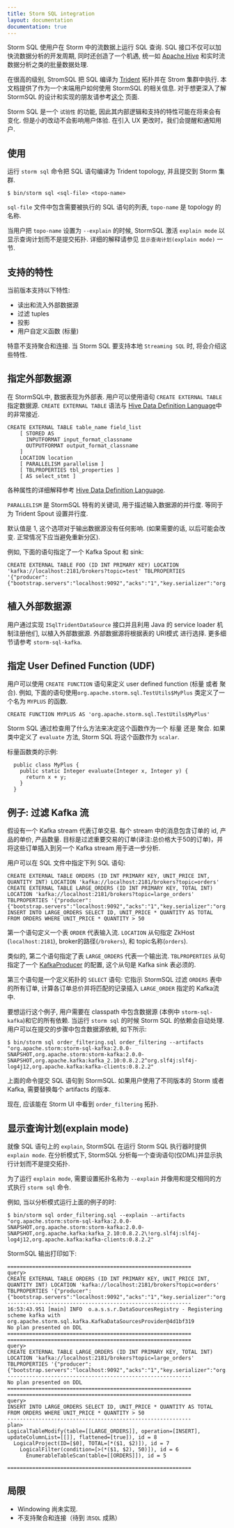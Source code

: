 ```yaml
---
title: Storm SQL integration
layout: documentation
documentation: true
---
```


Storm SQL 使用户在 Storm 中的流数据上运行 SQL 查询. SQL 接口不仅可以加快流数据分析的开发周期, 同时还创造了一个机遇, 统一如 [Apache Hive](///hive.apache.org) 和实时流数据分析之类的批量数据处理.

在很高的级别, StromSQL 把 SQL 编译为 [Trident](Trident-API-Overview.html) 拓扑并在 Strom 集群中执行. 本文档提供了作为一个末端用户如何使用 StormSQL 的相关信息. 对于想更深入了解 StormSQL 的设计和实现的朋友请参考[这个](storm-sql-internal.html) 页面.

Storm SQL 是一个 `试验性` 的功能, 因此其内部逻辑和支持的特性可能在将来会有变化. 但是小的改动不会影响用户体验. 在引入 UX 更改时，我们会提醒和通知用户.

## 使用

运行 `storm sql` 命令把 SQL 语句编译为 Trident topology, 并且提交到 Storm 集群. 

```
$ bin/storm sql <sql-file> <topo-name>
```

`sql-file` 文件中包含需要被执行的 SQL 语句的列表, `topo-name` 是 topology 的名称.

当用户把 `topo-name` 设置为 `--explain` 的时候, StormSQL 激活 `explain mode` 以显示查询计划而不是提交拓扑. 详细的解释请参见 `显示查询计划(explain mode)` 一节.

## 支持的特性

当前版本支持以下特性:

* 读出和流入外部数据源
* 过滤 tuples
* 投影
* 用户自定义函数 (标量)

特意不支持聚合和连接. 当 Storm SQL 要支持本地 `Streaming SQL` 时, 将会介绍这些特性.

## 指定外部数据源

在 StormSQL中, 数据表现为外部表. 用户可以使用语句 `CREATE EXTERNAL TABLE` 指定数据源. `CREATE EXTERNAL TABLE` 语法与 [Hive Data Definition Language](https://cwiki.apache.org/confluence/display/Hive/LanguageManual+DDL)中的非常接近.

```
CREATE EXTERNAL TABLE table_name field_list
    [ STORED AS
      INPUTFORMAT input_format_classname
      OUTPUTFORMAT output_format_classname
    ]
    LOCATION location
    [ PARALLELISM parallelism ]
    [ TBLPROPERTIES tbl_properties ]
    [ AS select_stmt ]
```

各种属性的详细解释参考 [Hive Data Definition Language](https://cwiki.apache.org/confluence/display/Hive/LanguageManual+DDL).

`PARALLELISM` 是 StormSQL 特有的关键词, 用于描述输入数据源的并行度. 等同于为 Trident Spout 设置并行度.

默认值是 1, 这个选项对于输出数据源没有任何影响. (如果需要的话, 以后可能会改变. 正常情况下应当避免重新分区).

例如, 下面的语句指定了一个 Kafka Spout 和 sink: 

```
CREATE EXTERNAL TABLE FOO (ID INT PRIMARY KEY) LOCATION 'kafka://localhost:2181/brokers?topic=test' TBLPROPERTIES '{"producer":{"bootstrap.servers":"localhost:9092","acks":"1","key.serializer":"org.apache.org.apache.storm.kafka.IntSerializer","value.serializer":"org.apache.org.apache.storm.kafka.ByteBufferSerializer"}}'
```

## 植入外部数据源

用户通过实现 `ISqlTridentDataSource` 接口并且利用 Java 的 service loader 机制注册他们, 以植入外部数据源. 外部数据源将根据表的 URI模式 进行选择. 更多细节请参考 `storm-sql-kafka`.

## 指定 User Defined Function (UDF)

用户可以使用 `CREATE FUNCTION` 语句来定义 user defined function (标量 或者 聚合). 
例如, 下面的语句使用`org.apache.storm.sql.TestUtils$MyPlus` 类定义了一个名为 `MYPLUS` 的函数.

```
CREATE FUNCTION MYPLUS AS 'org.apache.storm.sql.TestUtils$MyPlus'
```

Storm SQL 通过检查用了什么方法来决定这个函数作为一个 标量 还是 聚合.
如果类中定义了 `evaluate` 方法, Storm SQL 将这个函数作为 `scalar`.

标量函数类的示例:

```
  public class MyPlus {
    public static Integer evaluate(Integer x, Integer y) {
      return x + y;
    }
  }

```

## 例子: 过滤 Kafka 流

假设有一个 Kafka stream 代表订单交易. 每个 stream 中的消息包含订单的 id, 产品的单价, 产品数量. 目标是过滤重要交易的订单(译注:总价格大于50的订单)，并将这些订单插入到另一个 Kafka stream 用于进一步分析.

用户可以在 SQL 文件中指定下列 SQL 语句:

```
CREATE EXTERNAL TABLE ORDERS (ID INT PRIMARY KEY, UNIT_PRICE INT, QUANTITY INT) LOCATION 'kafka://localhost:2181/brokers?topic=orders'
CREATE EXTERNAL TABLE LARGE_ORDERS (ID INT PRIMARY KEY, TOTAL INT) LOCATION 'kafka://localhost:2181/brokers?topic=large_orders' TBLPROPERTIES '{"producer":{"bootstrap.servers":"localhost:9092","acks":"1","key.serializer":"org.apache.org.apache.storm.kafka.IntSerializer","value.serializer":"org.apache.org.apache.storm.kafka.ByteBufferSerializer"}}'
INSERT INTO LARGE_ORDERS SELECT ID, UNIT_PRICE * QUANTITY AS TOTAL FROM ORDERS WHERE UNIT_PRICE * QUANTITY > 50
```

第一个语句定义一个表 `ORDER` 代表输入流. `LOCATION` 从句指定 ZkHost (`localhost:2181`), broker的路径(`/brokers`), 和 topic名称(`orders`).

类似的, 第二个语句指定了表 `LARGE_ORDERS` 代表一个输出流. `TBLPROPERTIES` 从句指定了一个 [KafkaProducer](http://kafka.apache.org/documentation.html#producerconfigs) 的配置, 这个从句是 Kafka sink 表必须的.

第三个语句是一个定义拓扑的 `SELECT` 语句: 它指示 StormSQL 过滤 `ORDERS` 表中的所有订单, 计算各订单总价并将匹配的记录插入 `LARGE_ORDER` 指定的 Kafka流 中.

要想运行这个例子, 用户需要在 classpath 中包含数据源 (本例中 `storm-sql-kafka`)和它的所有依赖. 当运行 `storm sql` 的时候 Storm SQL 的依赖会自动处理. 用户可以在提交的步骤中包含数据源依赖, 如下所示:

```
$ bin/storm sql order_filtering.sql order_filtering --artifacts "org.apache.storm:storm-sql-kafka:2.0.0-SNAPSHOT,org.apache.storm:storm-kafka:2.0.0-SNAPSHOT,org.apache.kafka:kafka_2.10:0.8.2.2^org.slf4j:slf4j-log4j12,org.apache.kafka:kafka-clients:0.8.2.2"
```

上面的命令提交 SQL 语句到 StormSQL. 如果用户使用了不同版本的 Storm 或者 Kafka, 需要替换每个 artifacts 的版本.

现在, 应该能在 Storm UI 中看到 `order_filtering` 拓扑.

## 显示查询计划(explain mode)

就像 SQL 语句上的 `explain`, StormSQL 在运行 Storm SQL 执行器时提供 `explain mode`. 在分析模式下, StormSQL 分析每一个查询语句(仅DML)并显示执行计划而不是提交拓扑.

为了运行 `explain mode`, 需要设置拓扑名称为 `--explain` 并像用和提交相同的方式执行 `storm sql` 命令.

例如, 当以分析模式运行上面的例子的时:
 
```
$ bin/storm sql order_filtering.sql --explain --artifacts "org.apache.storm:storm-sql-kafka:2.0.0-SNAPSHOT,org.apache.storm:storm-kafka:2.0.0-SNAPSHOT,org.apache.kafka:kafka_2.10:0.8.2.2\!org.slf4j:slf4j-log4j12,org.apache.kafka:kafka-clients:0.8.2.2"
```

StormSQL 输出打印如下:

```
===========================================================
query>
CREATE EXTERNAL TABLE ORDERS (ID INT PRIMARY KEY, UNIT_PRICE INT, QUANTITY INT) LOCATION 'kafka://localhost:2181/brokers?topic=orders' TBLPROPERTIES '{"producer":{"bootstrap.servers":"localhost:9092","acks":"1","key.serializer":"org.apache.storm.kafka.IntSerializer","value.serializer":"org.apache.storm.kafka.ByteBufferSerializer"}}'
-----------------------------------------------------------
16:53:43.951 [main] INFO  o.a.s.s.r.DataSourcesRegistry - Registering scheme kafka with org.apache.storm.sql.kafka.KafkaDataSourcesProvider@4d1bf319
No plan presented on DDL
===========================================================
===========================================================
query>
CREATE EXTERNAL TABLE LARGE_ORDERS (ID INT PRIMARY KEY, TOTAL INT) LOCATION 'kafka://localhost:2181/brokers?topic=large_orders' TBLPROPERTIES '{"producer":{"bootstrap.servers":"localhost:9092","acks":"1","key.serializer":"org.apache.storm.kafka.IntSerializer","value.serializer":"org.apache.storm.kafka.ByteBufferSerializer"}}'
-----------------------------------------------------------
No plan presented on DDL
===========================================================
===========================================================
query>
INSERT INTO LARGE_ORDERS SELECT ID, UNIT_PRICE * QUANTITY AS TOTAL FROM ORDERS WHERE UNIT_PRICE * QUANTITY > 50
-----------------------------------------------------------
plan>
LogicalTableModify(table=[[LARGE_ORDERS]], operation=[INSERT], updateColumnList=[[]], flattened=[true]), id = 8
  LogicalProject(ID=[$0], TOTAL=[*($1, $2)]), id = 7
    LogicalFilter(condition=[>(*($1, $2), 50)]), id = 6
      EnumerableTableScan(table=[[ORDERS]]), id = 5

===========================================================

```

## 局限

- Windowing 尚未实现.
- 不支持聚合和连接（待到 `流SQL` 成熟）

